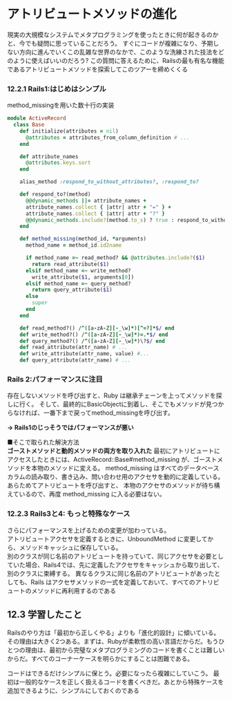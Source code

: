 # アトリビュートメソッドの進化
現実の大規模なシステムでメタプログラミングを使ったときに何が起きるのかと、今でも疑問に思っていることだろう。
すぐにコードが複雑になり、予期しない方向に進んでいくこの乱雑な世界のなかで、このような洗練された技法をどのように使えばいいのだろう?
この質問に答えるために、Railsの最も有名な機能であるアトリビュートメソッドを探索してこのツアーを締めくくる

### 12.2.1 Rails1:はじめはシンプル
method_missingを用いた数十行の実装

```ruby
module ActiveRecord
  class Base
    def initialize(attributes = nil)
      @attributes = attributes_from_column_definition # ...
    end

    def attribute_names
      @attributes.keys.sort
    end

    alias_method :respond_to_without_attributes?, :respond_to?

    def respond_to?(method)
      @@dynamic_methods ||= attribute_names +
      attribute_names.collect { |attr| attr + "=" } +
      attribute_names.collect { |attr| attr + "?" }
      @@dynamic_methods.include?(method.to_s) ? true : respond_to_without_attributes?(method)
    end

    def method_missing(method_id, *arguments)
      method_name = method_id.id2name

      if method_name =~ read_method? && @attributes.include?($1)
        return read_attribute($1)
      elsif method_name =~ write_method?
        write_attribute($1, arguments[0])
      elsif method_name =~ query_method?
        return query_attribute($1)
      else
        super
      end
    end

    def read_method?() /^([a-zA-Z][-_\w]*)[^=?]*$/ end
    def write_method?() /^([a-zA-Z][-_\w]*)=.*$/ end
    def query_method?() /^([a-zA-Z][-_\w]*)\?$/ end
    def read_attribute(attr_name) # ...
    def write_attribute(attr_name, value) #...
    def query_attribute(attr_name) # ...
```

### Rails 2:パフォーマンスに注目
存在しないメソッドを呼び出すと、Ruby は継承チェーンを上ってメソッドを探しに行く。
そして、最終的にBasicObjectに到着し、そこでもメソッドが見つからなければ、一番下まで戻ってmethod_missingを呼び出す。

**→ Rails1のじっそうではパフォーマンスが悪い**

■そこで取られた解決方法  
**ゴーストメソッドと動的メソッドの両方を取り入れた**
最初にアトリビュートにアクセスしたときには、ActiveRecord::Base#method_missing が、ゴーストメソッドを本物のメソッドに変える。
method_missing はすべてのデータベースカラムの読み取り、書き込み、問い合わせ用のアクセサを動的に定義している。
あらためてアトリビュートを呼び出すと、 本物のアクセサのメソッドが待ち構えているので、再度 method_missing に入る必要はない。

### 12.2.3 Rails3と4: もっと特殊なケース
さらにパフォーマンスを上げるための変更が加わっている。  
アトリビュートアクセサを定義するときに、UnboundMethod に変更してから、メソッドキャッシュに保存している。  
別のクラスが同じ名前のアトリビュートを持っていて、同じアクセサを必要としていた場合、Rails4では、先に定義したアクセサをキャッシュから取り出して、別のクラスに束縛する。
異なるクラスに同じ名前のアトリビュートがあったとしても、Rails はアクセサメソッドの一式を定義しておいて、すべてのアトリビュートのメソッドに再利用するのである


## 12.3 学習したこと
Railsのやり方は「最初から正しくやる」よりも「進化的設計」に傾いている。
その理由は大きく2つある。まずは、Rubyが柔軟性の高い言語だからだ。もうひとつの理由は、最初から完璧なメタプログラミングのコードを書くことは難しいからだ。すべてのコーナーケースを明らかにすることは困難である。

コードはできるだけシンプルに保とう。必要になったら複雑にしていこう。
最初は一般的なケースを正しく扱えるコードを書くべきだ。あとから特殊ケースを追加できるように、シンプルにしておくのである
